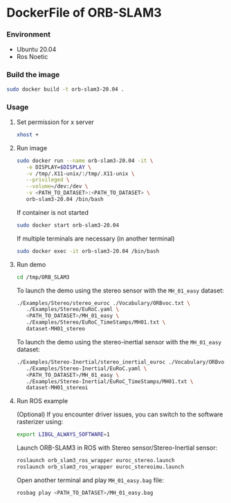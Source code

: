 DockerFile of ORB-SLAM3
=======================

### Environment

* Ubuntu 20.04
* Ros Noetic


### Build the image

```bash
sudo docker build -t orb-slam3-20.04 .
```

### Usage

1. Set permission for x server

   ```bash
   xhost +
   ```

2. Run image

   ```bash
   sudo docker run --name orb-slam3-20.04 -it \
      -e DISPLAY=$DISPLAY \
      -v /tmp/.X11-unix/:/tmp/.X11-unix \
      --privileged \
      --volume=/dev:/dev \
      -v <PATH_TO_DATASET>:<PATH_TO_DATASET> \
      orb-slam3-20.04 /bin/bash
   ```

   If container is not started

   ```bash
   sudo docker start orb-slam3-20.04
   ```

   If multiple terminals are necessary (in another terminal)

   ```bash
   sudo docker exec -it orb-slam3-20.04 /bin/bash
   ```

3. Run demo

   ```bash
   cd /tmp/ORB_SLAM3
   ```

   To launch the demo using the stereo sensor with the `MH_01_easy` dataset:

   ```bash
   ./Examples/Stereo/stereo_euroc ./Vocabulary/ORBvoc.txt \
      ./Examples/Stereo/EuRoC.yaml \
      <PATH_TO_DATASET>/MH_01_easy \
      ./Examples/Stereo/EuRoC_TimeStamps/MH01.txt \
      dataset-MH01_stereo

   ```

   To launch the demo using the stereo-inertial sensor with the `MH_01_easy` dataset:

   ```bash
   ./Examples/Stereo-Inertial/stereo_inertial_euroc ./Vocabulary/ORBvoc.txt \
      ./Examples/Stereo-Inertial/EuRoC.yaml \
      <PATH_TO_DATASET>/MH_01_easy \
      ./Examples/Stereo-Inertial/EuRoC_TimeStamps/MH01.txt \
      dataset-MH01_stereoi
   ```

3. Run ROS example

   (Optional) If you encounter driver issues, you can switch to the software rasterizer using:

   ```bash
   export LIBGL_ALWAYS_SOFTWARE=1
   ```

   Launch ORB-SLAM3 in ROS with Stereo sensor/Stereo-Inertial sensor:

   ```bash
   roslaunch orb_slam3_ros_wrapper euroc_stereo.launch 
   roslaunch orb_slam3_ros_wrapper euroc_stereoimu.launch
   ```

   Open another terminal and play `MH_01_easy.bag` file:

   ```bash
   rosbag play <PATH_TO_DATASET>/MH_01_easy.bag
   ```
